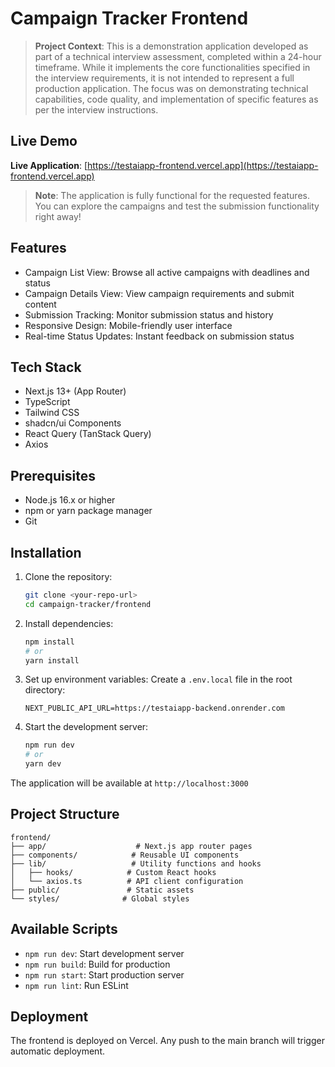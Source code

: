 # Campaign Tracker Frontend

> **Project Context**: This is a demonstration application developed as part of a technical interview assessment, completed within a 24-hour timeframe. While it implements the core functionalities specified in the interview requirements, it is not intended to represent a full production application. The focus was on demonstrating technical capabilities, code quality, and implementation of specific features as per the interview instructions.

## Live Demo

**Live Application**: [https://testaiapp-frontend.vercel.app](https://testaiapp-frontend.vercel.app)

> **Note**: The application is fully functional for the requested features. You can explore the campaigns and test the submission functionality right away!

## Features

- Campaign List View: Browse all active campaigns with deadlines and status
- Campaign Details View: View campaign requirements and submit content
- Submission Tracking: Monitor submission status and history
- Responsive Design: Mobile-friendly user interface
- Real-time Status Updates: Instant feedback on submission status

## Tech Stack

- Next.js 13+ (App Router)
- TypeScript
- Tailwind CSS
- shadcn/ui Components
- React Query (TanStack Query)
- Axios

## Prerequisites

- Node.js 16.x or higher
- npm or yarn package manager
- Git

## Installation

1. Clone the repository:
   ```bash
   git clone <your-repo-url>
   cd campaign-tracker/frontend
   ```

2. Install dependencies:
   ```bash
   npm install
   # or
   yarn install
   ```

3. Set up environment variables:
   Create a `.env.local` file in the root directory:
   ```env
   NEXT_PUBLIC_API_URL=https://testaiapp-backend.onrender.com
   ```

4. Start the development server:
   ```bash
   npm run dev
   # or
   yarn dev
   ```

The application will be available at `http://localhost:3000`

## Project Structure

```
frontend/
├── app/                    # Next.js app router pages
├── components/            # Reusable UI components
├── lib/                   # Utility functions and hooks
│   ├── hooks/            # Custom React hooks
│   └── axios.ts          # API client configuration
├── public/               # Static assets
└── styles/              # Global styles
```

## Available Scripts

- `npm run dev`: Start development server
- `npm run build`: Build for production
- `npm run start`: Start production server
- `npm run lint`: Run ESLint

## Deployment

The frontend is deployed on Vercel. Any push to the main branch will trigger automatic deployment.